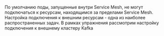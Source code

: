 По умолчанию поды, запущенные внутри Service Mesh, не могут подключаться к ресурсам, находящимся за пределами Service
Mesh. Настройка подключения к внешним ресурсам - одна из наиболее распространенных задач. В рамках упражнения рассмотрим
настройку подключения к внешнему кластеру Kafka
